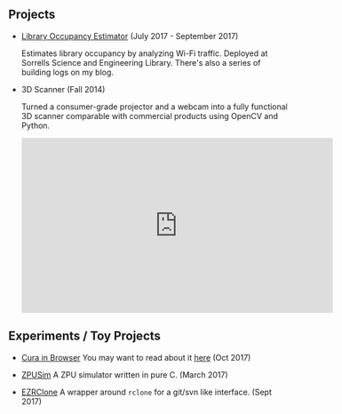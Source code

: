 ## Projects

* [Library Occupancy Estimator](http://cmulib.tk) 
  (July 2017 - September 2017)

  Estimates library occupancy by analyzing Wi-Fi traffic. Deployed at Sorrells Science and Engineering Library.
  There's also a series of building logs on my blog.


* 3D Scanner
  (Fall 2014)

  Turned a consumer-grade projector and a webcam into a fully functional 3D scanner comparable with commercial products using OpenCV and Python.

  <iframe width="560" height="315" src="https://www.youtube.com/embed/cSVI5wRb95M?start=22" frameborder="0" allowfullscreen></iframe>


## Experiments / Toy Projects

* [Cura in Browser](http://yifangu.com/emscripten-cura) 
  You may want to read about it [here](/#/posts/2017-10-30/porting-a-desktop-application-curaengine-to-browser)
  (Oct 2017)
  
* [ZPUSim](https://github.com/gyf304/zpusim) 
  A ZPU simulator written in pure C.
  (March 2017)

* [EZRClone](https://github.com/gyf304/ezrclone) 
  A wrapper around `rclone` for a git/svn like interface.
  (Sept 2017)
